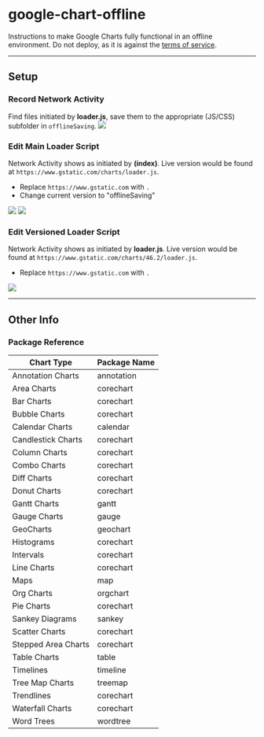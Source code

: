 # google-chart-offline
Instructions to make Google Charts fully functional in an offline environment.
Do not deploy, as it is against the [terms of service](https://developers.google.com/chart/interactive/faq).

-----
## Setup
### Record Network Activity
Find files initiated by __loader.js__, save them to the appropriate (JS/CSS) subfolder in `offlineSaving`.
<img src="saveas.png">

### Edit Main Loader Script
Network Activity shows as initiated by __(index)__.
Live version would be found at `https://www.gstatic.com/charts/loader.js`.
- Replace `https://www.gstatic.com` with `.`
- Change current version to "offlineSaving"
<img src="replace2.png">
<img src="replace3.png">

### Edit Versioned Loader Script
Network Activity shows as initiated by __loader.js__.
Live version would be found at `https://www.gstatic.com/charts/46.2/loader.js`.
- Replace `https://www.gstatic.com` with `.`
<img src="replace1.png">

-----
## Other Info
### Package Reference
| Chart Type | Package Name |
| --- | --- |
| Annotation Charts | annotation |
| Area Charts | corechart |
| Bar Charts | corechart |
| Bubble Charts | corechart |
| Calendar Charts | calendar |
| Candlestick Charts | corechart |
| Column Charts | corechart |
| Combo Charts | corechart |
| Diff Charts | corechart |
| Donut Charts | corechart |
| Gantt Charts | gantt |
| Gauge Charts | gauge |
| GeoCharts | geochart |
| Histograms | corechart |
| Intervals | corechart |
| Line Charts | corechart |
| Maps | map |
| Org Charts | orgchart |
| Pie Charts | corechart |
| Sankey Diagrams | sankey |
| Scatter Charts | corechart |
| Stepped Area Charts | corechart |
| Table Charts | table |
| Timelines | timeline |
| Tree Map Charts | treemap |
| Trendlines | corechart |
| Waterfall Charts | corechart |
| Word Trees | wordtree |
